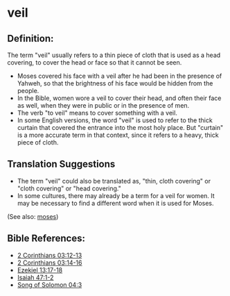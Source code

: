 # veil #

## Definition: ##

The term "veil" usually refers to a thin piece of cloth that is used as a head covering, to cover the head or face so that it cannot be seen.

* Moses covered his face with a veil after he had been in the presence of Yahweh, so that the brightness of his face would be hidden from the people.
* In the Bible, women wore a veil to cover their head, and often their face as well, when they were in public or in the presence of men.
* The verb "to veil" means to cover something with a veil.
* In some English versions, the word "veil" is used to refer to the thick curtain that covered the entrance into the most holy place. But "curtain" is a more accurate term in that context, since it refers to a heavy, thick piece of cloth.

## Translation Suggestions ##

* The term "veil" could also be translated as, "thin, cloth covering" or "cloth covering" or "head covering."
* In some cultures, there may already be a term for a veil for women. It may be necessary to find a different word when it is used for Moses.

(See also: [moses](../other/moses.md))

## Bible References: ##

* [2 Corinthians 03:12-13](https://door43.org/en/bible/notes/2co/03/12)
* [2 Corinthians 03:14-16](https://door43.org/en/bible/notes/2co/03/14)
* [Ezekiel 13:17-18](https://door43.org/en/bible/notes/ezk/13/17)
* [Isaiah 47:1-2](https://door43.org/en/bible/notes/isa/47/01)
* [Song of Solomon 04:3](https://door43.org/en/bible/notes/sng/04/03)

